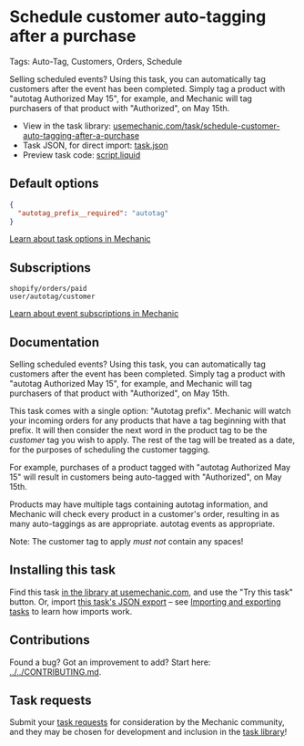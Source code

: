 # Schedule customer auto-tagging after a purchase

Tags: Auto-Tag, Customers, Orders, Schedule

Selling scheduled events? Using this task, you can automatically tag customers after the event has been completed. Simply tag a product with "autotag Authorized May 15", for example, and Mechanic will tag purchasers of that product with "Authorized", on May 15th.

* View in the task library: [usemechanic.com/task/schedule-customer-auto-tagging-after-a-purchase](https://usemechanic.com/task/schedule-customer-auto-tagging-after-a-purchase)
* Task JSON, for direct import: [task.json](../../tasks/schedule-customer-auto-tagging-after-a-purchase.json)
* Preview task code: [script.liquid](./script.liquid)

## Default options

```json
{
  "autotag_prefix__required": "autotag"
}
```

[Learn about task options in Mechanic](https://docs.usemechanic.com/article/471-task-options)

## Subscriptions

```liquid
shopify/orders/paid
user/autotag/customer
```

[Learn about event subscriptions in Mechanic](https://docs.usemechanic.com/article/408-subscriptions)

## Documentation

Selling scheduled events? Using this task, you can automatically tag customers after the event has been completed. Simply tag a product with "autotag Authorized May 15", for example, and Mechanic will tag purchasers of that product with "Authorized", on May 15th.

This task comes with a single option: "Autotag prefix". Mechanic will watch your incoming orders for any products that have a tag beginning with that prefix. It will then consider the next word in the product tag to be the _customer_ tag you wish to apply. The rest of the tag will be treated as a date, for the purposes of scheduling the customer tagging.

For example, purchases of a product tagged with "autotag Authorized May 15" will result in customers being auto-tagged with "Authorized", on May 15th.

Products may have multiple tags containing autotag information, and Mechanic will check every product in a customer's order, resulting in as many auto-taggings as are appropriate. autotag events as appropriate.

Note: The customer tag to apply _must not_ contain any spaces!

## Installing this task

Find this task [in the library at usemechanic.com](https://usemechanic.com/task/schedule-customer-auto-tagging-after-a-purchase), and use the "Try this task" button. Or, import [this task's JSON export](../../tasks/schedule-customer-auto-tagging-after-a-purchase.json) – see [Importing and exporting tasks](https://docs.usemechanic.com/article/505-importing-and-exporting-tasks) to learn how imports work.

## Contributions

Found a bug? Got an improvement to add? Start here: [../../CONTRIBUTING.md](../../CONTRIBUTING.md).

## Task requests

Submit your [task requests](https://mechanic.canny.io/task-requests) for consideration by the Mechanic community, and they may be chosen for development and inclusion in the [task library](https://tasks.mechanic.dev/)!
